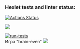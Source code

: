 ### Hexlet tests and linter status:
[![Actions Status](https://github.com/Monorox123/frontend-project-lvl1/workflows/hexlet-check/badge.svg)](https://github.com/Monorox123/frontend-project-lvl1/actions)

<a href="https://codeclimate.com/github/codeclimate/codeclimate/maintainability"><img src="https://api.codeclimate.com/v1/badges/a99a88d28ad37a79dbf6/maintainability" /></a>

[![run-tests](https://github.com/Monorox123/frontend-project-lvl1/workflows/run-tests/badge.svg)](https://github.com/Monorox123/frontend-project-lvl1/actions/workflows/run-tests.yml)  
Игра "brain-even"
<a href="https://asciinema.org/a/P0GlIbqlOCgZqleZeEX2y8Tpc" target="_blank"><img src="https://asciinema.org/a/P0GlIbqlOCgZqleZeEX2y8Tpc.svg" /></a>

